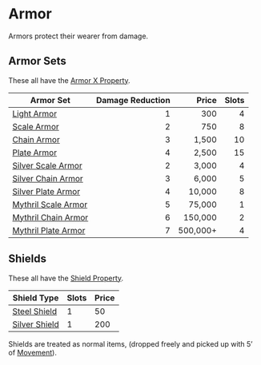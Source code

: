 # Armor
Armors protect their wearer from damage. 
## Armor Sets
These all have the [Armor X Property](Individual%20Item%20Cards/Armors/Armor%20Properties/Armor%20X%20Property.md).

| Armor Set                                                                                | Damage Reduction |    Price | Slots |
| ---------------------------------------------------------------------------------------- | ---------------: | -------: | ----: |
| [Light Armor](Individual%20Item%20Cards/Armors/Mundane%20Armors/Light%20Armor.md)                 |                1 |      300 |     4 |
| [Scale Armor](Individual%20Item%20Cards/Armors/Mundane%20Armors/Scale%20Armor.md)                 |                2 |      750 |     8 |
| [Chain Armor](Individual%20Item%20Cards/Armors/Mundane%20Armors/Chain%20Armor.md)                 |                3 |    1,500 |    10 |
| [Plate Armor](Individual%20Item%20Cards/Armors/Mundane%20Armors/Plate%20Armor.md)                 |                4 |    2,500 |    15 |
| [Silver Scale Armor](Individual%20Item%20Cards/Armors/Silvered%20Armors/Silver%20Scale%20Armor.md)  |                2 |    3,000 |     4 |
| [Silver Chain Armor](Individual%20Item%20Cards/Armors/Silvered%20Armors/Silver%20Chain%20Armor.md)  |                3 |    6,000 |     5 |
| [Silver Plate Armor](Individual%20Item%20Cards/Armors/Silvered%20Armors/Silver%20Plate%20Armor.md)  |                4 |   10,000 |     8 |
| [Mythril Scale Armor](Individual%20Item%20Cards/Armors/Mythril%20Armors/Mythril%20Scale%20Armor.md) |                5 |   75,000 |     1 |
| [Mythril Chain Armor](Individual%20Item%20Cards/Armors/Mythril%20Armors/Mythril%20Chain%20Armor.md) |                6 |  150,000 |     2 |
| [Mythril Plate Armor](Individual%20Item%20Cards/Armors/Mythril%20Armors/Mythril%20Plate%20Armor.md) |                7 | 500,000+ |     4 |
## Shields
These all have the [Shield Property](Individual%20Item%20Cards/Armors/Armor%20Properties/Shield%20Property.md).

| Shield Type                                                                            | Slots | Price |
| -------------------------------------------------------------------------------------- | ----- | ----- |
| [Steel Shield](Individual%20Item%20Cards/Armors/Mundane%20Armors/Steel%20Shield.md)    | 1     | 50    |
| [Silver Shield](Individual%20Item%20Cards/Armors/Silvered%20Armors/Silver%20Shield.md) | 1     | 200   |
Shields are treated as normal items, (dropped freely and picked up with 5’ of [Movement](../../Game%20Procedures/Movement.md)).